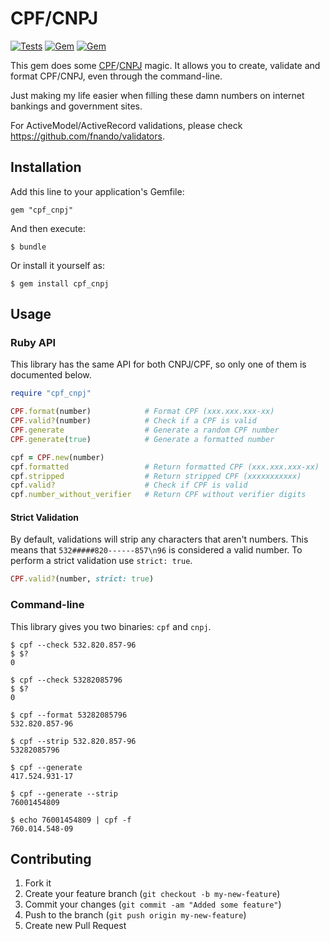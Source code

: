 # CPF/CNPJ

[![Tests](https://github.com/fnando/cpf_cnpj/workflows/ruby-tests/badge.svg)](https://github.com/fnando/cpf_cnpj)
[![Gem](https://img.shields.io/gem/v/cpf_cnpj.svg)](https://rubygems.org/gems/cpf_cnpj)
[![Gem](https://img.shields.io/gem/dt/cpf_cnpj.svg)](https://rubygems.org/gems/cpf_cnpj)

This gem does some
[CPF](http://en.wikipedia.org/wiki/Cadastro_de_Pessoas_F%C3%ADsicas)/[CNPJ](http://en.wikipedia.org/wiki/CNPJ)
magic. It allows you to create, validate and format CPF/CNPJ, even through the
command-line.

Just making my life easier when filling these damn numbers on internet bankings
and government sites.

For ActiveModel/ActiveRecord validations, please check
<https://github.com/fnando/validators>.

## Installation

Add this line to your application's Gemfile:

    gem "cpf_cnpj"

And then execute:

    $ bundle

Or install it yourself as:

    $ gem install cpf_cnpj

## Usage

### Ruby API

This library has the same API for both CNPJ/CPF, so only one of them is
documented below.

```ruby
require "cpf_cnpj"

CPF.format(number)            # Format CPF (xxx.xxx.xxx-xx)
CPF.valid?(number)            # Check if a CPF is valid
CPF.generate                  # Generate a random CPF number
CPF.generate(true)            # Generate a formatted number

cpf = CPF.new(number)
cpf.formatted                 # Return formatted CPF (xxx.xxx.xxx-xx)
cpf.stripped                  # Return stripped CPF (xxxxxxxxxxx)
cpf.valid?                    # Check if CPF is valid
cpf.number_without_verifier   # Return CPF without verifier digits
```

#### Strict Validation

By default, validations will strip any characters that aren't numbers. This
means that `532#####820------857\n96` is considered a valid number. To perform a
strict validation use `strict: true`.

```ruby
CPF.valid?(number, strict: true)
```

### Command-line

This library gives you two binaries: `cpf` and `cnpj`.

    $ cpf --check 532.820.857-96
    $ $?
    0

    $ cpf --check 53282085796
    $ $?
    0

    $ cpf --format 53282085796
    532.820.857-96

    $ cpf --strip 532.820.857-96
    53282085796

    $ cpf --generate
    417.524.931-17

    $ cpf --generate --strip
    76001454809

    $ echo 76001454809 | cpf -f
    760.014.548-09

## Contributing

1. Fork it
2. Create your feature branch (`git checkout -b my-new-feature`)
3. Commit your changes (`git commit -am "Added some feature"`)
4. Push to the branch (`git push origin my-new-feature`)
5. Create new Pull Request
